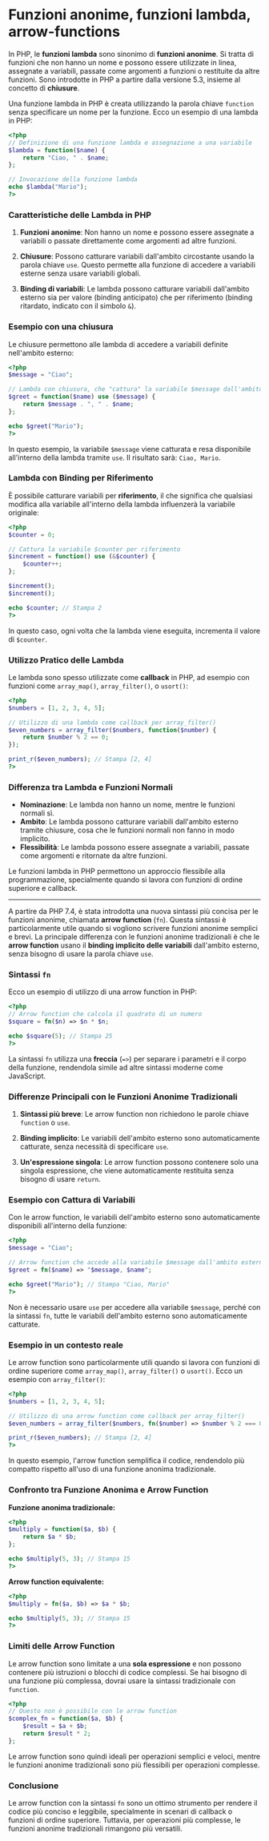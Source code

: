 # Funzioni anonime, funzioni lambda, arrow-functions

In PHP, le **funzioni lambda** sono sinonimo di **funzioni anonime**. Si tratta di funzioni che non hanno un nome e possono essere utilizzate in linea, assegnate a variabili, passate come argomenti a funzioni o restituite da altre funzioni. Sono introdotte in PHP a partire dalla versione 5.3, insieme al concetto di **chiusure**.

Una funzione lambda in PHP è creata utilizzando la parola chiave `function` senza specificare un nome per la funzione. Ecco un esempio di una lambda in PHP:

```php
<?php
// Definizione di una funzione lambda e assegnazione a una variabile
$lambda = function($name) {
    return "Ciao, " . $name;
};

// Invocazione della funzione lambda
echo $lambda("Mario");
?>
```

### Caratteristiche delle Lambda in PHP

1. **Funzioni anonime**: Non hanno un nome e possono essere assegnate a variabili o passate direttamente come argomenti ad altre funzioni.
   
2. **Chiusure**: Possono catturare variabili dall'ambito circostante usando la parola chiave `use`. Questo permette alla funzione di accedere a variabili esterne senza usare variabili globali.

3. **Binding di variabili**: Le lambda possono catturare variabili dall'ambito esterno sia per valore (binding anticipato) che per riferimento (binding ritardato, indicato con il simbolo `&`).

### Esempio con una chiusura

Le chiusure permettono alle lambda di accedere a variabili definite nell'ambito esterno:

```php
<?php
$message = "Ciao";

// Lambda con chiusura, che "cattura" la variabile $message dall'ambito esterno
$greet = function($name) use ($message) {
    return $message . ", " . $name;
};

echo $greet("Mario");
?>
```

In questo esempio, la variabile `$message` viene catturata e resa disponibile all'interno della lambda tramite `use`. Il risultato sarà: `Ciao, Mario`.

### Lambda con Binding per Riferimento

È possibile catturare variabili per **riferimento**, il che significa che qualsiasi modifica alla variabile all'interno della lambda influenzerà la variabile originale:

```php
<?php
$counter = 0;

// Cattura la variabile $counter per riferimento
$increment = function() use (&$counter) {
    $counter++;
};

$increment();
$increment();

echo $counter; // Stampa 2
?>
```

In questo caso, ogni volta che la lambda viene eseguita, incrementa il valore di `$counter`.

### Utilizzo Pratico delle Lambda

Le lambda sono spesso utilizzate come **callback** in PHP, ad esempio con funzioni come `array_map()`, `array_filter()`, o `usort()`:

```php
<?php
$numbers = [1, 2, 3, 4, 5];

// Utilizzo di una lambda come callback per array_filter()
$even_numbers = array_filter($numbers, function($number) {
    return $number % 2 == 0;
});

print_r($even_numbers); // Stampa [2, 4]
?>
```

### Differenza tra Lambda e Funzioni Normali

- **Nominazione**: Le lambda non hanno un nome, mentre le funzioni normali sì.
- **Ambito**: Le lambda possono catturare variabili dall'ambito esterno tramite chiusure, cosa che le funzioni normali non fanno in modo implicito.
- **Flessibilità**: Le lambda possono essere assegnate a variabili, passate come argomenti e ritornate da altre funzioni.

Le funzioni lambda in PHP permettono un approccio flessibile alla programmazione, specialmente quando si lavora con funzioni di ordine superiore e callback.

---

A partire da PHP 7.4, è stata introdotta una nuova sintassi più concisa per le funzioni anonime, chiamata **arrow function** (`fn`). Questa sintassi è particolarmente utile quando si vogliono scrivere funzioni anonime semplici e brevi. La principale differenza con le funzioni anonime tradizionali è che le **arrow function** usano il **binding implicito delle variabili** dall'ambito esterno, senza bisogno di usare la parola chiave `use`.

### Sintassi `fn`

Ecco un esempio di utilizzo di una arrow function in PHP:

```php
<?php
// Arrow function che calcola il quadrato di un numero
$square = fn($n) => $n * $n;

echo $square(5); // Stampa 25
?>
```

La sintassi `fn` utilizza una **freccia** (`=>`) per separare i parametri e il corpo della funzione, rendendola simile ad altre sintassi moderne come JavaScript.

### Differenze Principali con le Funzioni Anonime Tradizionali

1. **Sintassi più breve**: Le arrow function non richiedono le parole chiave `function` o `use`.
   
2. **Binding implicito**: Le variabili dell'ambito esterno sono automaticamente catturate, senza necessità di specificare `use`.

3. **Un'espressione singola**: Le arrow function possono contenere solo una singola espressione, che viene automaticamente restituita senza bisogno di usare `return`.

### Esempio con Cattura di Variabili

Con le arrow function, le variabili dell'ambito esterno sono automaticamente disponibili all'interno della funzione:

```php
<?php
$message = "Ciao";

// Arrow function che accede alla variabile $message dall'ambito esterno
$greet = fn($name) => "$message, $name";

echo $greet("Mario"); // Stampa "Ciao, Mario"
?>
```

Non è necessario usare `use` per accedere alla variabile `$message`, perché con la sintassi `fn`, tutte le variabili dell'ambito esterno sono automaticamente catturate.

### Esempio in un contesto reale

Le arrow function sono particolarmente utili quando si lavora con funzioni di ordine superiore come `array_map()`, `array_filter()` o `usort()`. Ecco un esempio con `array_filter()`:

```php
<?php
$numbers = [1, 2, 3, 4, 5];

// Utilizzo di una arrow function come callback per array_filter()
$even_numbers = array_filter($numbers, fn($number) => $number % 2 === 0);

print_r($even_numbers); // Stampa [2, 4]
?>
```

In questo esempio, l'arrow function semplifica il codice, rendendolo più compatto rispetto all'uso di una funzione anonima tradizionale.

### Confronto tra Funzione Anonima e Arrow Function

**Funzione anonima tradizionale:**

```php
<?php
$multiply = function($a, $b) {
    return $a * $b;
};

echo $multiply(5, 3); // Stampa 15
?>
```

**Arrow function equivalente:**

```php
<?php
$multiply = fn($a, $b) => $a * $b;

echo $multiply(5, 3); // Stampa 15
?>
```

### Limiti delle Arrow Function

Le arrow function sono limitate a una **sola espressione** e non possono contenere più istruzioni o blocchi di codice complessi. Se hai bisogno di una funzione più complessa, dovrai usare la sintassi tradizionale con `function`.

```php
<?php
// Questo non è possibile con le arrow function
$complex_fn = function($a, $b) {
    $result = $a + $b;
    return $result * 2;
};
```

Le arrow function sono quindi ideali per operazioni semplici e veloci, mentre le funzioni anonime tradizionali sono più flessibili per operazioni complesse.

### Conclusione

Le arrow function con la sintassi `fn` sono un ottimo strumento per rendere il codice più conciso e leggibile, specialmente in scenari di callback o funzioni di ordine superiore. Tuttavia, per operazioni più complesse, le funzioni anonime tradizionali rimangono più versatili.